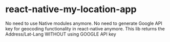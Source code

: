 # react-native-my-location-app
No need to use Native modules anymore. No need to generate Google API key for geocoding functionality in react-native anymore. This lib returns the Address/Lat-Lang WITHOUT using GOOGLE API key
